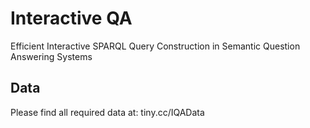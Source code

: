 # Interactive QA
Efficient Interactive SPARQL Query Construction in Semantic Question Answering Systems


## Data
Please find all required data at: tiny.cc/IQAData
